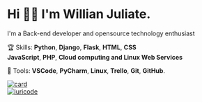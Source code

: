 # Hi 🤙🏾 I'm Willian Juliate. 
I'm a Back-end developer and opensource technology enthusiast

🏆 Skills: 
**Python**, **Django**, **Flask**, **HTML**, **CSS** <br> **JavaScript**,
**PHP**, **Cloud computing and Linux Web Services**

💼 Tools: **VSCode**, **PyCharm**, **Linux**, **Trello**, **Git**, **GitHub**.

[![card](https://github-readme-stats.vercel.app/api?username=willianjuliate&theme=gruvbox)](https://github.com/willianjuliate/) <br>
[![iuricode](https://github-readme-stats.vercel.app/api/top-langs/?username=willianjuliate&hide=html&layout=compact&theme=gruvbox)](https://github.com/willianjuliate/)
